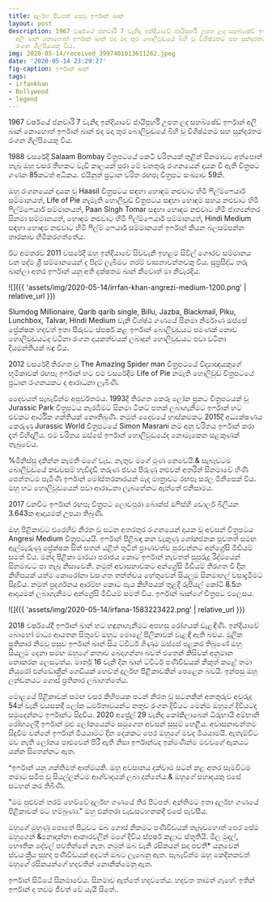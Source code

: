 ```yaml
---
title: දුර්ලභ පිටපත් සෙවූ ඉර්ෆාන් ඛාන්
layout: post
description: 1967 වර්ෂයේ ජනවාරි 7 වැනිදා ඉන්දියාවේ ජායිපූර්හි උපත ලද සහබ්ෂේඩ් ඉර්ෆාන්
  අලි ඛාන් නොහොත් ඉර්ෆාන් ඛාන් එදා මදා තුර බොලිවුඩයේ බිහි වූ විශිෂ්ඨතම සහ සුන්දරතම
  රංගන ශිල්පියෙකු විය.
img: 2020-05-14/received_3997401013611262.jpeg
date: '2020-05-14 23:29:27'
fig-caption: ඉර්ෆාන් ඛාන්
tags:
- irfankhan
- Bollywood
- legend
---
```


1967 වර්ෂයේ ජනවාරි 7 වැනිදා ඉන්දියාවේ ජායිපූර්හි උපත ලද සහබ්ෂේඩ් ඉර්ෆාන් අලි ඛාන් නොහොත් ඉර්ෆාන් ඛාන් එදා මදා තුර බොලිවුඩයේ බිහි වූ විශිෂ්ඨතම සහ සුන්දරතම රංගන ශිල්පියෙකු විය.

1988 වසරේදී Salaam Bombay චිත්‍රපටයේ කෙටි චරිතයක් තුළින් සිනමාවට  අත්පොත් තැබූ ඔහු වසර තිහකට වැඩි කාලයක් පුරා මේ වනතුරු රංගනයෙන් දායක වී ඇති චිත්‍රපට ගණන 85කටත් අධිකය. එයිනුත් ප්‍රධාන චරිත රඟපෑ චිත්‍රපට සංඛ්‍යාව 59කි.

ඔහු රංගනයෙන් දායක වූ Haasil චිත්‍රපටය සඳහා හොඳම නළුවාට හිමි ෆිල්ම්ෆෙයාර් සම්මානයත්, Life of Pie නැමැති හොලිවුඩ් චිත්‍රපටය සඳහා හොඳම සහය නළුවාට හිමි ෆිල්ම්ෆෙයාර් සම්මානයත්, Paan Singh Tomar සඳහා හොඳම නළුවාට හිමි ජාත්‍යන්තර සිනමා සම්මානයත්, හොඳම නළුවාට හිමි ෆිල්ම්ෆෙයාර් සම්මානයත්, Hindi Medium සඳහා හොඳම නළුවාට හිමි ෆිල්ම් ෆෙයාර් සම්මානයත් ඉර්ෆාන් කියන බලසම්පන්න තාරකාව හිමිකරගත්තේය.

ඊට අමතරව 2011 වසරේදී ඔහු ඉන්දියාවේ සිව්වැනි ඉහළම සිවිල් ගෞරව සම්මානය වන පද්ම ශ්‍රී සම්මානයෙන් ද පිදුම් ලැබීමට තරම් වාසනාවන්තවකු විය. සුප්‍රසිද්ධ තරු ඛාන්ලා අතර ඉර්ෆාන් යනු අති දක්ෂතම ඛාන් කීවොත් මා නිවැරදිය.

![]({{ 'assets/img/2020-05-14/irrfan-khan-angrezi-medium-1200.png' | relative_url }})

Slumdog Millionaire, Qarib qarib single, Billu, Jazba,  Blackmail, Piku, Lunchbox, Talvar, Hindi Medium වැනි විශ්ෂ්ඨ ගණයේ සිනමා නිර්මාණ ඔස්සේ ප්‍රේක්ෂක හදවත් ඉතා සීරුවට ස්පර්ෂ කළ ඉර්ෆාන් බොලිවුඩයට පමණක් නොව හොලිවුඩයටද වටිනා රංගන දායකත්වයක් ලබාදුන් හොලිවුඩයට පවා වටිනා දියමන්තියක් බඳු විය.

2012 වසරේදී තිරගත වූ The Amazing Spider man චිත්‍රපටයේ විද්‍යාඥයකුගේ භූමිකාවක් රඟපෑ ඉර්ෆාන් හට එම වසරේදීම Life of Pie නමැති හොලිවුඩ් චිත්‍රපටයේ ප්‍රධාන රංගනයකට ද ආරාධනා ලැබිණි.

දෛවයත් සැබැවින්ම අපූර්වතමය. 1993දී තිරගත කෙරූ ලෝක ප්‍රකට චිත්‍රපටයක් වූ Jurassic Park චිත්‍රපටය නැරඹීමට සිනමා ටිකට් පතක් ලබාගැනීමට ඉර්ෆාන් හට එවකට ආර්ථික ශක්තියක් නොතිබුණි. නමුත් දෛවයේ හාස්කමකට 2015දී අධ්‍යක්ෂණය කෙරුණු Jurassic World චිත්‍රපටයේ Simon Masrani නම් අනු චරිතය ඉර්ෆාන් කරා දෑත් විහිදාලීය. එම චරිතය ඔස්සේ ඉර්ෆාන් හොලිවුඩයේද නොමැකෙන සළකුණක් තැබුවේය.

%මිනිස්සු දකින්න කැමති මගේ වැඩ. නැතුව මගේ මූණ නෙවෙයි.&  සැබෑවටම බොලිවුඩයේ කඩවසම් හැඩිදැඩි තරුණ ජවය පිරුණු නළුවන් අතරින් සිනමාවේ හිණි පෙත්තටම පැමිණි ඉර්ෆාන් මෝස්තරකාරයන් මැද මාත්‍රාවට රඟපෑ සරල මිනිසෙක් විය. ඔහු හට හොලිවුඩයෙන් පවා ආරාධනා ලැබනේනට ඇත්තේ එනිසාමය.

2017 වනවිට ඉර්ෆාන් රඟපෑ චිත්‍රපට ලොවපුරා බොක්ස් ඔෆිස්හි ඩොලර් බිලියන 3.643ක ආදායමක් උපයා තිබුණි.

ඔහු පිළිකාවට එරෙහිව නිරත වූ සටන අතරතුර රංගනයෙන් දායක වූ අවසන් චිත්‍රපටය Angresi Medium චිත්‍රපටයයි. ඉර්ෆාන් පිළිබඳ කන වැකුණු ශෝකජනක පුවතත් සමඟ ඇල්මැරුණු ප්‍රේක්ෂක සිත් සතන් යළිත් තුටින් ප්‍රාණවත්ව පුරවන්නට අන්ග්‍රේසි මීඩියම් සමත් විය. මන්ද පිළිකා මාරයා පරාජය කොට ඉර්ෆාන් නැවතත් සුපුරුදු රිද්මයෙන් සිනමාවට පා තැබූ නිසාවෙනි. නමුත් අවාසනාවකට අන්ග්‍රේසි මීඩියම් තිරගත වී දින කිහිපයක් යත්ම කොරෝනා වසංගත තත්ත්වය හේතුවෙන් සියලුම සිනමාහල් වසාදැමීමට සිදුවිය. නමුත් ප්‍රදර්ශනය ආරම්භ කොට පැය කිහිපයක් තුළදී රුපියල් කෝටි 8.5ක ආදායමක් ලබාගැනීමට අන්ග්‍රේසි මීඩියම් සමත් විය. ඉර්ෆාන් ඛාන්ගේ චිත්‍රපට එලෙසය.

![]({{ 'assets/img/2020-05-14/irfana-1583223422.png' | relative_url }})

2018 වර්ෂයේදී ඉර්ෆාන් ඛාන් හට හඳුනාගැනීමට අපහසු රෝගයක් වැළඳිණි. ඉන්දියාවේ බොහෝ මාධ්‍ය ආයතන සිතුවේ ඔහුට මොළේ පිලිකාවක් වැළඳී ඇති බවය. මූලික ප්‍රතිකාර නිමවූ පසුව ඉර්ෆාන් ඛාන් සිය ට්විටර් ගිණුම ඔස්සේ පළකර තිබුණේ ඔහු සියලුම දෙනා සමඟ ඔහුගේ කතාව බෙදාගන්නා බවත් එතෙන් කිසිවක් අනුමාන නොකරන ලෙසටත්ය. මාර්තු 16 වැනි දින ඛාන් ට්විටර් පණිවිඩයක් නිකුත් කළේ තමා නියුරෝ එන්ඩොක්‍රීන් ගෙඩියක් හෙවත් දුර්ලභ පිළිකාවකින් පෙළෙන බවයි. ඉන්පසු ඔහු ලන්ඩනයට ගොස් ප්‍රතිකාර ලබාගත්තේය.

මොළයේ පිළිකාවක් සමඟ වසර කිහිපයක පටන් නිරත වූ සටනකින් අනතුරුව අවුරුදු 54ක් වැනි වයසකදී ලෝක ධර්මතාවයන්ට නතුව රංගන දිවියට මෙන්ම ඔහුගේ දිවියටද සමුදෙන්නට ඉර්ෆාන්ට සිදුවිය. 2020 අප්‍රේල් 29 වැනිදා කෝකිලාබෙන් ධිරුභායි අම්භානි රෝහලේදී ඉර්ෆාන් මුළු ලෝකයෙන්ම සමුගෙන අවසන් සුසුම් හෙළීය. අවාසනාවන්තම සිදුවීම වන්නේ ඉර්ෆාන් මියයාමට දින දෙකකට පෙර ඔහුගේ මවද මියයාමයි. ඇතැම්විට මව නැති ලෝකය පාළුවෙන් පිරී ඇති නිසා ඉර්ෆාන්ටද ඉක්මණින්ම මවවගේ ඇකයට යන්න සිතෙන්නට ඇත.

^ඉර්ෆාන් යනු ශක්තිමත් ආත්මයකි. ඔහු අවසානය දක්වාම සටන් කළ අතර සෑමවිටම තමාට සමීප වූ සියල්ලන්ටම ආශ්වාදයක් ලබා දුන්නේය.& ඔහුගේ සහෘදයකු එසේ සටහන් කර තිබිණි.

"මම පුළුවන් තරම් හෙව්වේ දුර්ලභ ගණයේ තිර පිටපත්. අන්තිමට ඉතා දුර්ලභ ගණයේ පිළිකාවක් මට හම්බුණා." ඔහු එක්තරා වැඩසටහනකදී එසේ පැවසීය.

ඔහුගේ මුහුණු පොතේ පිටුවට ඔබ ගොස් නිකමට පණිවිඩයක් තැබුවහොත් පෙර සේම ඔහුගෙන් &නොදන්නා ආකාරවලින් මගේ දිවිය ස්පර්ෂ කළාට ස්තූතියි. මිල මුදල්, භෞතික දේවල් පවතින්නේ නැත. නමුත් ඔබ වැනි රසිකයන් සදා පවතී* යනුවෙන් ස්වයංක්‍රීය සුහද පණිවිඩයක් අදටත් ඔබට ලැබෙනු ඇත. සැබැවින්ම ඔහු කෙදිනකවත් ඔහුගේ රසිකයන්ගේ හදවතින් නොනික්මෙනු ඇත.

ඉර්ෆාන් සිටියේ සිනමාවේය. සිනමාව ඇත්තේ හදවතේය. හදවත තාමත් ගැහේ. ඉතින් ඉර්ෆාන් ද තවම ජීවත් වේ යැයි සිතේ..
